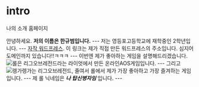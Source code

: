 # intro
나의 소개 홈페이지

안녕하세요. **저의 이름은 한규범입니다.**  ---
저는 영등포고등학교에 재학중인 2학년입니다.  ---
[자작 워드프레스](http://ntmakers.com "자작 워드프레스 링크"). 이 링크는 제가 직접 만든 워드프레스의 주소입니다. 심지어 도메인까지 있습니다!!ㅋㅋㅋ  ---
이번엔 제가 좋아하는 게임을 설명해드리겠습니다.![롤](https://s-media-cache-ak0.pinimg.com/236x/16/51/ec/1651eccc4e4a518df1382241b3a7610f.jpg "롤 아이콘")은 리그오브레전드라는 라이엇에서 만든 온라인AOS게임입니다.  ---
그리고 ![렝가](http://cfile2.uf.tistory.com/image/2520344A586243AB040C75 "렝가")렝가는 리그오브레전드, 줄여서 롤에서 제가 가장 좋아하고 가장 즐겨하는 게임입니다.  ---
제 롤 닉네임은 ***나 탑신병자임*** 입니다.  ---
